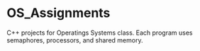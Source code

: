 # OS_Assignments
C++ projects for Operatings Systems class. Each program uses semaphores, processors, and shared memory.
